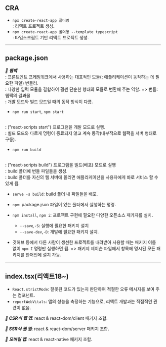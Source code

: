 ## CRA
- `npx create-react-app 폴더명`<br>
: 리액트 프로젝트 생성.
- `npx create-react-app 폴더명 --template typescript` <br>
: 타입스크립트 기반 리액트 프로젝트 생성.

---

## package.json
***📌 웹팩*** <br>
: 프론트엔트 프레임워크에서 사용하는 대표적인 모듈(; 애플리케이션이 동작하는 데 필요한 파일) 번들러.
<br>
: 다양한 입력 모듈을 결합하여 훨씬 단순한 형태의 모듈로 변환해 주는 역할. => 번들: 웹팩의 결과물
<br>
: 개발 모드와 빌드 모드일 때의 동작 방식이 다름.

- `npm run start`, `npm start`
<br>
: ("react-scripts start") 프로그램을 개발 모드로 실행.
<br>
: 빌드 모드와 다르게 명령이 종료되지 않고 계속 동작(내부적으로 웹팩을 서버 형태로 구동).
<br>

- `npm run build`
<br>
: ("react-scripts build") 프로그램을 빌드(배포) 모드로 실행
<br>
: build 폴더에 번들 파일들을 생성.
<br>
: build 폴더를 자신의 웹 서버에 올리면 애플리케이션을 사용자에게 바로 서비스 할 수 있게 됨.

- `serve -s build`: build 폴더 내 파일들을 배포.

- `npm`: package.json 파일이 있는 폴더에서 실행하는 명령.
- `npm install`, `npm i`: 프로젝트 구현에 필요한 다양한 오픈소스 패키지를 설치.
    - `--save`,`-S`: 실행에 필요한 패키지 설치
    - `--save-dev`,`-D`: 개발에 필요한 패키지 설치.
- 깃허브 등에서 다른 사람이 생선한 프로젝트를 내려받아 사용할 때는 패키지 이름 없이 `npm I` 명령만 실행하면 됨. => 패키지 제이슨 파일에서 항목에 명시된 모든 패키지를 한꺼번에 설치 가능.

---

## index.tsx(리액트18~)
- `React.strictMode`: 잘못된 코드가 있는지 판단하여 적절한 오류 메시지를 보여 주는 컴포넌트.
- `reportWebVitals`: 앱의 성능을 측정하는 기능으로, 리액트 개발과는 직접적인 관련이 없음.

***📌 CSR식 웹 앱***: react & react-dom/client 패키지 조합.
<br>

***📌 SSR식 웹 앱***: react & react-dom/server 패키지 조합.
<br>

***📌 모바일 앱***: react & react-native 패키지 조합.
